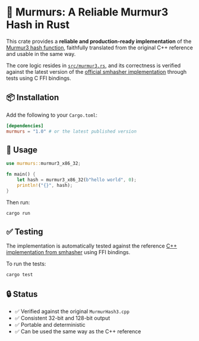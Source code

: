 # 🫆 Murmurs: A Reliable Murmur3 Hash in Rust
This crate provides a **reliable and production-ready implementation** of the [Murmur3 hash function](https://github.com/aappleby/smhasher/blob/master/src/MurmurHash3.cpp), faithfully translated from the original C++ reference and usable in the same way.

The core logic resides in [`src/murmur3.rs`](src/murmur3.rs), and its correctness is verified against the latest version of the [official smhasher implementation](https://github.com/aappleby/smhasher/blob/master/src/MurmurHash3.cpp) through tests using C FFI bindings.

## 📦 Installation
Add the following to your `Cargo.toml`:

```toml
[dependencies]
murmurs = "1.0" # or the latest published version
```

## 🚀 Usage
```rust
use murmurs::murmur3_x86_32;

fn main() {
    let hash = murmur3_x86_32(b"hello world", 0);
    println!("{}", hash);
}
```

Then run:
```sh
cargo run
```

## ✅ Testing
The implementation is automatically tested against the reference [C++ implementation from smhasher](https://github.com/aappleby/smhasher/blob/master/src/MurmurHash3.cpp) using FFI bindings.

To run the tests:
```sh
cargo test
```

## 🔒 Status
- ✅ Verified against the original `MurmurHash3.cpp`
- ✅ Consistent 32-bit and 128-bit output
- ✅ Portable and deterministic
- ✅ Can be used the same way as the C++ reference
 